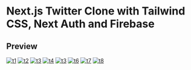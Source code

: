 # Next.js Twitter Clone with Tailwind CSS, Next Auth and Firebase

## Preview

<a href="https://ibb.co/qFc3g4n"><img src="https://i.ibb.co/qFc3g4n/t1.jpg" alt="t1" border="0"></a> <a href="https://ibb.co/F8vQJBL"><img src="https://i.ibb.co/F8vQJBL/t2.jpg" alt="t2" border="0"></a> <a href="https://ibb.co/NLPFCxT"><img src="https://i.ibb.co/NLPFCxT/t3.jpg" alt="t3" border="0"></a> <a href="https://ibb.co/GPfSZJB"><img src="https://i.ibb.co/GPfSZJB/t4.jpg" alt="t4" border="0"></a> <a href="https://ibb.co/NLPFCxT"><img src="https://i.ibb.co/NLPFCxT/t3.jpg" alt="t3" border="0"></a> <a href="https://ibb.co/Db9ZZgG"><img src="https://i.ibb.co/Db9ZZgG/t6.jpg" alt="t6" border="0"></a> <a href="https://ibb.co/xHWmq8n"><img src="https://i.ibb.co/xHWmq8n/t7.jpg" alt="t7" border="0"></a> <a href="https://ibb.co/8r5vRhq"><img src="https://i.ibb.co/8r5vRhq/t8.jpg" alt="t8" border="0"></a>
